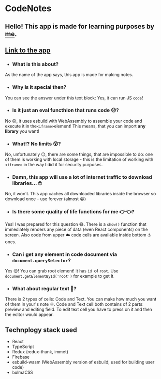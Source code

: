 # CodeNotes
Hello! This app is made for learning purposes by [me](https://github.com/WinglessFrame).
---
[Link to the app](https://vibrant-panini-9b5238.netlify.app/)
---
- ### What is this about?
 As the name of the app says, this app is made for making notes.
- ### Why is it special then?
You can see the answer under this text block: Yes, it can run JS `code`!
- ### Is it just an eval functhion that runs code 😐?
No 🙃, it uses esbuild with WebAssembly to assemble your code and execute it in the` <iframe> `element! This means, that you can import **any library** you want!
- ### What!? No limits 😵?
No, unfortunately 😔, there are some things, that are impossible to do: one of them is working with local storage - this is the limitation of working with `<iframe>` in the way I did it for security purposes.
- ### Damn, this app will use a lot of internet traffic to download libraries...  🙄
No, it won't. This app caches all downloaded libraries inside the browser so download once - use forever (almost 😁)
- ### Is there some quality of life functions for me 👉👈?
Yes! I was prepared for this question 😅.
There is a `show()` function that immediately renders any piece of data (even React components) on the screen.
Also code from upper ☁️ code cells are available inside bottom ⚓ ones.
- ### Can i get any element in code document via `document.querySelector`?
Yes 😊! You can grab root element! It has `id `of `root`. Use `document.getElementById('root')` for example to get it.
- ### What about regular text 📃? 
There is 2 types of cells: Code and Text. You can make how much you want of them in your's note ♾️. Code and Text cell both contains of 2 parts: preview and editing field. To edit text cell you have to press on it and then the editor would appear.

## Technplogy stack used
- React
- TypeScript
- Redux (redux-thunk, immet)
- Firebase
- esbuild-wasm (WebAssembly version of esbuild, used for building user code)
- bulmaCSS
